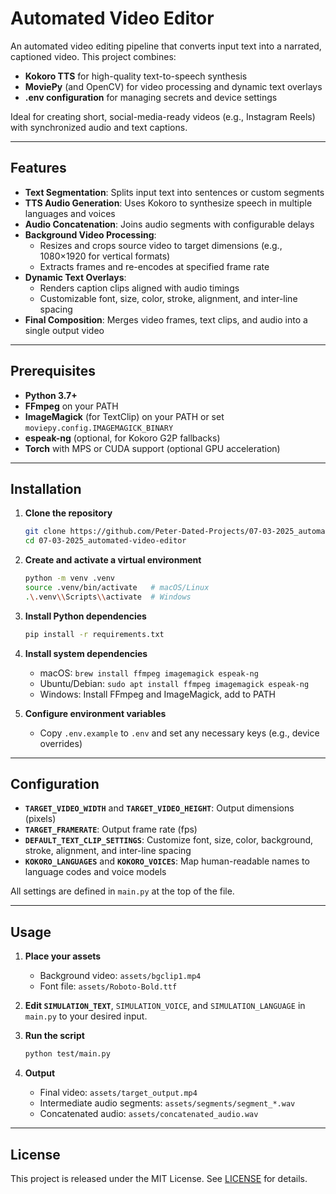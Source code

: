 # Automated Video Editor

An automated video editing pipeline that converts input text into a narrated, captioned video. This project combines:

- **Kokoro TTS** for high-quality text-to-speech synthesis
- **MoviePy** (and OpenCV) for video processing and dynamic text overlays
- **.env configuration** for managing secrets and device settings

Ideal for creating short, social-media-ready videos (e.g., Instagram Reels) with synchronized audio and text captions.

---

## Features

- **Text Segmentation**: Splits input text into sentences or custom segments
- **TTS Audio Generation**: Uses Kokoro to synthesize speech in multiple languages and voices
- **Audio Concatenation**: Joins audio segments with configurable delays
- **Background Video Processing**:
  - Resizes and crops source video to target dimensions (e.g., 1080×1920 for vertical formats)
  - Extracts frames and re-encodes at specified frame rate
- **Dynamic Text Overlays**:
  - Renders caption clips aligned with audio timings
  - Customizable font, size, color, stroke, alignment, and inter-line spacing
- **Final Composition**: Merges video frames, text clips, and audio into a single output video

---

## Prerequisites

- **Python 3.7+**
- **FFmpeg** on your PATH
- **ImageMagick** (for TextClip) on your PATH or set `moviepy.config.IMAGEMAGICK_BINARY`
- **espeak-ng** (optional, for Kokoro G2P fallbacks)
- **Torch** with MPS or CUDA support (optional GPU acceleration)

---

## Installation

1. **Clone the repository**
   ```bash
   git clone https://github.com/Peter-Dated-Projects/07-03-2025_automated-video-editor.git
   cd 07-03-2025_automated-video-editor
   ```

2. **Create and activate a virtual environment**
   ```bash
   python -m venv .venv
   source .venv/bin/activate   # macOS/Linux
   .\.venv\\Scripts\\activate  # Windows
   ```

3. **Install Python dependencies**
   ```bash
   pip install -r requirements.txt
   ```

4. **Install system dependencies**
   - macOS: `brew install ffmpeg imagemagick espeak-ng`
   - Ubuntu/Debian: `sudo apt install ffmpeg imagemagick espeak-ng`
   - Windows: Install FFmpeg and ImageMagick, add to PATH

5. **Configure environment variables**
   - Copy `.env.example` to `.env` and set any necessary keys (e.g., device overrides)

---

## Configuration

- **`TARGET_VIDEO_WIDTH`** and **`TARGET_VIDEO_HEIGHT`**: Output dimensions (pixels)
- **`TARGET_FRAMERATE`**: Output frame rate (fps)
- **`DEFAULT_TEXT_CLIP_SETTINGS`**: Customize font, size, color, background, stroke, alignment, and inter-line spacing
- **`KOKORO_LANGUAGES`** and **`KOKORO_VOICES`**: Map human-readable names to language codes and voice models

All settings are defined in `main.py` at the top of the file.

---

## Usage

1. **Place your assets**
   - Background video: `assets/bgclip1.mp4`
   - Font file: `assets/Roboto-Bold.ttf`

2. **Edit `SIMULATION_TEXT`**, `SIMULATION_VOICE`, and `SIMULATION_LANGUAGE` in `main.py` to your desired input.

3. **Run the script**
   ```bash
   python test/main.py
   ```

4. **Output**
   - Final video: `assets/target_output.mp4`
   - Intermediate audio segments: `assets/segments/segment_*.wav`
   - Concatenated audio: `assets/concatenated_audio.wav`

---

## License

This project is released under the MIT License. See [LICENSE](LICENSE) for details.

